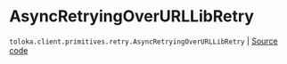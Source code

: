 # AsyncRetryingOverURLLibRetry
`toloka.client.primitives.retry.AsyncRetryingOverURLLibRetry` | [Source code](https://github.com/Toloka/toloka-kit/blob/v1.1.4/src/client/primitives/retry.py#L306)

